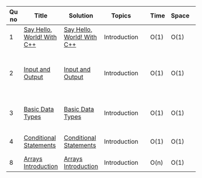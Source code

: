 | Qu no | Title       |  Solution   | Topics |      | Time   | Space  | Difficulty  |     | Approach    | 
| --    | ----------- | ----------- | ---  | ---- | -----  |  ---   | ----------- | --- | ----------- |
| 1   | [Say Hello, World! With C++](https://www.hackerrank.com/challenges/cpp-hello-world/problem?isFullScreen=true) |[Say Hello, World! With C++](https://github.com/C-a-thing/Code-Insight/blob/main/HackerRank/C%2B%2B/Introduction/Say%20Hello%2C%20World!%20With%20C%2B%2B.cpp)   |Introduction |    |  O(1)  |  O(1)  | Easy |   |printing to stdout |
| 2   | [Input and Output](https://www.hackerrank.com/challenges/cpp-input-and-output/problem?isFullScreen=true) |[Input and Output](https://github.com/C-a-thing/Code-Insight/blob/main/HackerRank/C%2B%2B/Introduction/Input%20and%20Output.cpp)   |Introduction |    |  O(1)  |  O(1)  | Easy |   |<li>User input from stdin</li><li>Arithmetic operators</li> |
| 3   | [Basic Data Types](https://www.hackerrank.com/challenges/c-tutorial-basic-data-types/problem?isFullScreen=true) |[Basic Data Types](https://github.com/C-a-thing/Code-Insight/blob/main/HackerRank/C%2B%2B/Introduction/Basic%20Data%20Types.cpp)   |Introduction |    |  O(1)  |  O(1)  | Easy |   |Using of appropriate<br>Format Specifiers |
| 4   | [Conditional Statements](https://www.hackerrank.com/challenges/c-tutorial-conditional-if-else/problem?isFullScreen=true) |[Conditional Statements](https://github.com/C-a-thing/Code-Insight/blob/main/HackerRank/C%2B%2B/Introduction/Conditional%20Statements.cpp)   |Introduction |    |  O(1)  |  O(1)  | Easy |   |Nested If-else Statements |
| 8     | [Arrays Introduction](https://www.hackerrank.com/challenges/arrays-introduction/problem?isFullScreen=true)       |[Arrays Introduction](https://github.com/C-a-thing/Code-Insight/blob/main/HackerRank/C%2B%2B/Introduction/Arrays%20Introduction.cpp) | Introduction       |      |   O(n)     |    O(1)    |        Easy     |     | Brute Force |

